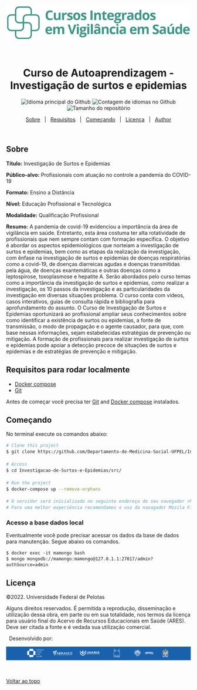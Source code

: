 
<div align="center" id="top"> 
  <img src="./data/img/marcas/logo_cursosintegrados_ITPS_verde.svg" alt="Curso de Autoaprendizagem - Investigação de surtos e epidemias" />

  &#xa0;

 </div>

<h1 align="center">Curso de Autoaprendizagem - Investigação de surtos e epidemias</h1>

<p align="center">
  <img alt="Idioma principal do Github" src="https://img.shields.io/github/languages/top/Departamento-de-Medicina-Social-UFPEL/Investigacao-de-Surtos-e-Epidemias?color=56BEB8">

  <img alt="Contagem de idiomas no Github" src="https://img.shields.io/github/languages/count/Departamento-de-Medicina-Social-UFPEL/Investigacao-de-Surtos-e-Epidemias?color=56BEB8">

  <img alt="Tamanho do repositório" src="https://img.shields.io/github/repo-size/Departamento-de-Medicina-Social-UFPEL/Investigacao-de-Surtos-e-Epidemias?color=56BEB8">


</p>


<p align="center">
  <a href="#sobre">Sobre</a> &#xa0; | &#xa0; 
  <a href="#requisitos">Requisitos</a> &#xa0; | &#xa0;
  <a href="#começando">Começando</a> &#xa0; | &#xa0;
  <a href="#licença">Licença</a> &#xa0; | &#xa0;
  <a href="https://github.com/Departamento-de-Medicina-Social-UFPEL" target="_blank">Author</a>
</p>

<br>

## Sobre ##

**Título:** Investigação de Surtos e Epidemias

**Público-alvo:** Profissionais com atuação no controle a pandemia do COVID-19

**Formato:** Ensino a Distância

**Nível:** Educação Profissional e Tecnológica

**Modalidade:** Qualificação Profissional

**Resumo:** A pandemia de covid-19 evidenciou a importância da área de vigilância em saúde. Entretanto, esta área costuma ter alta rotatividade de profissionais que nem sempre contam com formação específica. O objetivo é abordar os aspectos epidemiológicos que norteiam a investigação de surtos e epidemias, bem como as etapas da realização da investigação, com ênfase na investigação de surtos e epidemias de doenças respiratórias como a covid-19, de doenças diarreicas agudas e doenças transmitidas pela água, de doenças exantemáticas e outras doenças como a leptospirose, toxoplasmose e hepatite A. Serão abordados pelo curso temas como a importância da investigação de surtos e epidemias, como realizar a investigação, os 10 passos da investigação e as particularidades da investigação em diversas situações problema. O curso conta com vídeos, casos interativos, guias de consulta rápida e bibliografia para aprofundamento do assunto. O Curso de Investigação de Surtos e Epidemias oportunizará ao profissional ampliar seus conhecimentos sobre como identificar a existência de surtos ou epidemias, a fonte de transmissão, o modo de propagação e o agente causador, para que, com base nessas informações, sejam estabelecidas estratégias de prevenção ou mitigação. A formação de profissionais para realizar investigação de surtos e epidemias pode apoiar a detecção precoce de situações de surtos e epidemias e de estratégias de prevenção e mitigação.

## Requisitos para rodar localmente ##
- [Docker compose](https://docs.docker.com/get-docker/)
- [Git](https://git-scm.com/book/en/v2/Getting-Started-Installing-Git)

Antes de começar você precisa ter [Git](https://git-scm.com) and [Docker compose](https://docs.docker.com/get-docker/) instalados.

## Começando ##
No terminal execute os comandos abaixo:

```bash
# Clone this project
$ git clone https://github.com/Departamento-de-Medicina-Social-UFPEL/Investigacao-de-Surtos-e-Epidemias.git

# Access
$ cd Investigacao-de-Surtos-e-Epidemias/src/

# Run the project
$ docker-compose up --remove-orphans

# O servidor será inicializado no seguinte endereço de seu navegador <http://localhost:21509/modulos/63758ed55ebc0215731f6c36>
# Para uma melhor experiência recomendamos o uso do navagador Mozila Firefox ou Chrome em suas versões mais recentes.

```
### Acesso a base dados local ###

Eventualmente você pode precisar acessar os dados da base de dados para manutenção. Segue abaixo os comandos.

```
$ docker exec -it mamongo bash
$ mongo mongodb://mamongo:mamongo@127.0.1.1:27017/admin?authSource=admin
```

## Licença ##

©2022. Universidade Federal de Pelotas

Alguns direitos reservados. É permitida a reprodução, disseminação e utilização dessa obra, em parte ou em sua totalidade, nos termos da licença para usuário final do Acervo de Recursos Educacionais em Saúde (ARES). Deve ser citada a fonte e é vedada sua utilização comercial.

&#xa0;
Desenvolvido por:

<div align="center" id="footer"> 
<img src="./data/img/autores.png">
</div>

&#xa0;


<a href="#top">Voltar ao topo</a>
